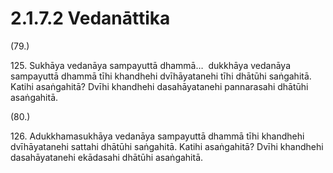 

# 2.1.7.2 Vedanāttika





(79.)

125\. Sukhāya vedanāya sampayuttā dhammā…  dukkhāya vedanāya sampayuttā dhammā tīhi khandhehi dvīhāyatanehi tīhi dhātūhi saṅgahitā. Katihi asaṅgahitā? Dvīhi khandhehi dasahāyatanehi pannarasahi dhātūhi asaṅgahitā.

(80.)

126\. Adukkhamasukhāya vedanāya sampayuttā dhammā tīhi khandhehi dvīhāyatanehi sattahi dhātūhi saṅgahitā. Katihi asaṅgahitā? Dvīhi khandhehi dasahāyatanehi ekādasahi dhātūhi asaṅgahitā.



